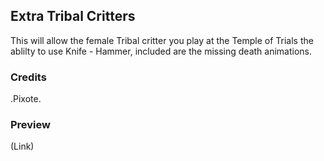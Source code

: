Extra Tribal Critters 
--------------------------

This will allow the female Tribal critter you play at the Temple of Trials the ablilty to use Knife - Hammer, included are the missing death animations.

### Credits
.Pixote.

### Preview
(Link)